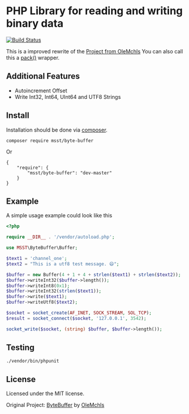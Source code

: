 # PHP Library for reading and writing binary data
[![Build Status](https://travis-ci.org/CorvinSteindl/ByteBuffer.svg?branch=master)](https://travis-ci.org/CorvinSteindl/ByteBuffer)

This is a improved rewrite of the [Project from OleMchls](https://github.com/OleMchls/ByteBuffer)
You can also call this a [pack()](http://www.php.net/manual/en/function.pack.php) wrapper.

## Additional Features
- Autoincrement Offset
- Write Int32, Int64, UInt64 and UTF8 Strings
## Install

Installation should be done via [composer](http://packagist.org/).

```
composer require msst/byte-buffer
```
Or
```
{
    "require": {
        "msst/byte-buffer": "dev-master"
    }
}
```

## Example

A simple usage example could look like this

```php
<?php

require __DIR__ . '/vendor/autoload.php';

use MSST\ByteBuffer\Buffer;

$text1 = 'channel_one';
$text2 = "This is a utf8 test message. 😄";

$buffer = new Buffer(4 + 1 + 4 + strlen($text1) + strlen($text2));
$buffer->writeInt32($buffer->length());
$buffer->writeInt8(0x1);
$buffer->writeInt32(strlen($text1));
$buffer->write($text1);
$buffer->writeUtf8($text2);

$socket = socket_create(AF_INET, SOCK_STREAM, SOL_TCP);
$result = socket_connect($socket, '127.0.0.1', 3542);

socket_write($socket, (string) $buffer, $buffer->length());
```

## Testing

```
./vendor/bin/phpunit
```


## License

Licensed under the MIT license.

Original Project: [ByteBuffer](https://github.com/OleMchls/ByteBuffer) by [OleMchls](https://github.com/OleMchls/)
